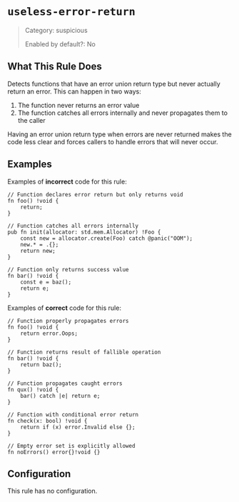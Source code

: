 # `useless-error-return`

> Category: suspicious
> 
> Enabled by default?: No


## What This Rule Does

Detects functions that have an error union return type but never actually return an error.
This can happen in two ways:
1. The function never returns an error value
2. The function catches all errors internally and never propagates them to the caller

Having an error union return type when errors are never returned makes the code less clear
and forces callers to handle errors that will never occur.

## Examples

Examples of **incorrect** code for this rule:
```zig
// Function declares error return but only returns void
fn foo() !void {
    return;
}

// Function catches all errors internally
pub fn init(allocator: std.mem.Allocator) !Foo {
    const new = allocator.create(Foo) catch @panic("OOM");
    new.* = .{};
    return new;
}

// Function only returns success value
fn bar() !void {
    const e = baz();
    return e;
}
```

Examples of **correct** code for this rule:
```zig
// Function properly propagates errors
fn foo() !void {
    return error.Oops;
}

// Function returns result of fallible operation
fn bar() !void {
    return baz();
}

// Function propagates caught errors
fn qux() !void {
    bar() catch |e| return e;
}

// Function with conditional error return
fn check(x: bool) !void {
    return if (x) error.Invalid else {};
}

// Empty error set is explicitly allowed
fn noErrors() error{}!void {}
```

## Configuration
This rule has no configuration.
